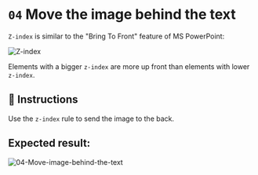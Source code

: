# `04` Move the image behind the text

`Z-index` is similar to the "Bring To Front" feature of MS PowerPoint:

![Z-index](https://github.com/4GeeksAcademy/layouts-exercises/blob/master/.learn/assets/f4hm3qp.png?raw=true)

Elements with a bigger `z-index` are more up front than elements with lower `z-index`.

## 📝 Instructions

Use the `z-index` rule to send the image to the back.

## Expected result:

![04-Move-image-behind-the-text](https://github.com/4GeeksAcademy/css-layouts-tutorial-exercises/blob/master/.learn/assets/z-index.png?raw=true)